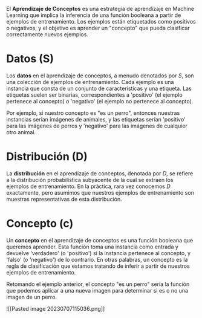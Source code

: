 
El **Aprendizaje de Conceptos** es una estrategia de aprendizaje en Machine Learning que implica la inferencia de una función booleana a partir de ejemplos de entrenamiento. Los ejemplos están etiquetados como positivos o negativos, y el objetivo es aprender un "concepto" que pueda clasificar correctamente nuevos ejemplos.

# Datos (S)

Los **datos** en el aprendizaje de conceptos, a menudo denotados por $S$, son una colección de ejemplos de entrenamiento. Cada ejemplo es una instancia que consta de un conjunto de características y una etiqueta. Las etiquetas suelen ser binarias, correspondientes a 'positivo' (el ejemplo pertenece al concepto) o 'negativo' (el ejemplo no pertenece al concepto).

Por ejemplo, si nuestro concepto es "es un perro", entonces nuestras instancias serían imágenes de animales, y las etiquetas serían 'positivo' para las imágenes de perros y 'negativo' para las imágenes de cualquier otro animal.

# Distribución (D)

La **distribución** en el aprendizaje de conceptos, denotada por $D$, se refiere a la distribución probabilística subyacente de la cual se extraen los ejemplos de entrenamiento. En la práctica, rara vez conocemos $D$ exactamente, pero asumimos que nuestros ejemplos de entrenamiento son muestras representativas de esta distribución.

# Concepto (c)

Un **concepto** en el aprendizaje de conceptos es una función booleana que queremos aprender. Esta función toma una instancia como entrada y devuelve 'verdadero' (o 'positivo') si la instancia pertenece al concepto, y 'falso' (o 'negativo') de lo contrario. En otras palabras, un concepto es la regla de clasificación que estamos tratando de inferir a partir de nuestros ejemplos de entrenamiento.

Retomando el ejemplo anterior, el concepto "es un perro" sería la función que podemos aplicar a una nueva imagen para determinar si es o no una imagen de un perro. 

![[Pasted image 20230707115036.png]]
